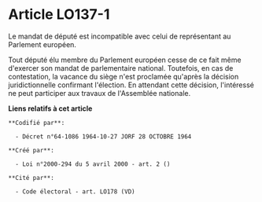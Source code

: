 # Article LO137-1

Le mandat de député est incompatible avec celui de représentant au Parlement européen.

Tout député élu membre du Parlement européen cesse de ce fait même d'exercer son mandat de parlementaire national. Toutefois,
en cas de contestation, la vacance du siège n'est proclamée qu'après la décision juridictionnelle confirmant l'élection. En
attendant cette décision, l'intéressé ne peut participer aux travaux de l'Assemblée nationale.

**Liens relatifs à cet article**

	**Codifié par**:

	  - Décret n°64-1086 1964-10-27 JORF 28 OCTOBRE 1964

	**Créé par**:

	  - Loi n°2000-294 du 5 avril 2000 - art. 2 ()

	**Cité par**:

	  - Code électoral - art. LO178 (VD)
